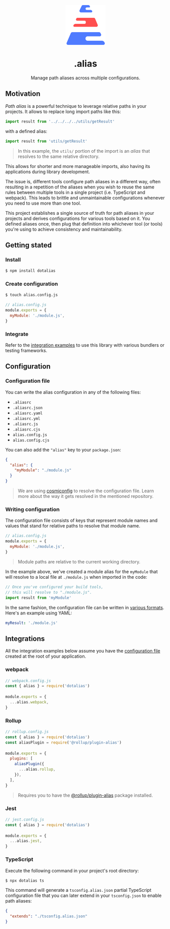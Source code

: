 <p align="center">
  <img src="logo.png" width="125" />
</p>

<h1 align="center">.alias</h1>

<p align="center">
Manage path aliases across multiple configurations.
</p>

## Motivation

_Path alias_ is a powerful technique to leverage relative paths in your projects. It allows to replace long import paths like this:

```js
import result from '../../../../utils/getResult'
```

with a defined alias:

```js
import result from 'utils/getResult'
```

> In this example, the `utils/` portion of the import is an _alias_ that resolves to the same relative directory.

This allows for shorter and more manageable imports, also having its applications during library development.

The issue is, different tools configure path aliases in a different way, often resulting in a repetition of the aliases when you wish to reuse the same rules between multiple tools in a single project (i.e. TypeScript and webpack). This leads to brittle and unmaintainable configurations whenever you need to use more than one tool.

This project establishes a single source of truth for path aliases in your projects and derives configurations for various tools based on it. You defined aliases once, then plug that definition into whichever tool (or tools) you're using to achieve consistency and maintainability.

## Getting stated

### Install

```bash
$ npm install dotalias
```

### Create configuration

```bash
$ touch alias.config.js
```

```js
// alias.config.js
module.exports = {
  myModule: './module.js',
}
```

### Integrate

Refer to the [integration examples](#integrations) to use this library with various bundlers or testing frameworks.

## Configuration

### Configuration file

You can write the alias configuration in any of the following files:

- `.aliasrc`
- `.aliasrc.json`
- `.aliasrc.yaml`
- `.aliasrc.yml`
- `.aliasrc.js`
- `.aliasrc.cjs`
- `alias.config.js`
- `alias.config.cjs`

You can also add the `"alias"` key to your `package.json`:

```json
{
  "alias": {
    "myModule": "./module.js"
  }
}
```

> We are using [cosmiconfig](https://github.com/davidtheclark/cosmiconfig) to resolve the configuration file. Learn more about the way it gets resolved in the mentioned repository.

### Writing configuration

The configuration file consists of keys that represent module names and values that stand for relative paths to resolve that module name.

```js
// alias.config.js
module.exports = {
  myModule: './module.js',
}
```

> Module paths are relative to the current working directory.

In the example above, we've created a module alias for the `myModule` that will resolve to a local file at `./module.js` when imported in the code:

```js
// Once you've configured your build tools,
// this will resolve to "./module.js".
import result from 'myModule'
```

In the same fashion, the configuration file can be written in [various formats](#configuration-file). Here's an example using YAML:

```yaml
myResult: './module.js'
```

## Integrations

All the integration examples below assume you have the [configuration file](#configuration-file) created at the root of your application.

### webpack

```js
// webpack.config.js
const { alias } = require('dotalias')

module.exports = {
  ...alias.webpack,
}
```

### Rollup

```js
// rollup.config.js
const { alias } = require('dotalias')
const aliasPlugin = require('@rollup/plugin-alias')

module.exports = {
  plugins: [
    aliasPlugin({
      ...alias.rollup,
    }),
  ],
}
```

> Requires you to have the [@rollup/plugin-alias](https://github.com/rollup/plugins/tree/master/packages/alias) package installed.

### Jest

```js
// jest.config.js
const { alias } = require('dotalias')

module.exports = {
  ...alias.jest,
}
```

### TypeScript

Execute the following command in your project's root directory:

```bash
$ npx dotalias ts
```

This command will generate a `tsconfig.alias.json` partial TypeScript configuration file that you can later extend in your `tsconfig.json` to enable path aliases:

```json
{
  "extends": "./tsconfig.alias.json"
}
```

